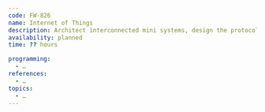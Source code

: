 ```yaml
---
code: FW-826
name: Internet of Things
description: Architect interconnected mini systems, design the protocols and deploy vast networks of smart devices.
availability: planned
time: ?? hours

programming:
  - …
references:
  - …
topics:
  - …
---
```

